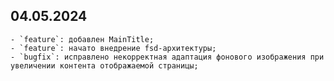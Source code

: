 ## 04.05.2024

    - `feature`: добавлен MainTitle;
    - `feature`: начато внедрение fsd-архитектуры;
    - `bugfix`: исправлено некорректная адаптация фонового изображения при увеличении контента отображаемой страницы;

